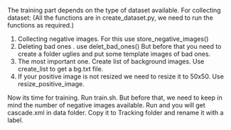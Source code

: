 The training part depends on the type of dataset available.
For collecting dataset:
(All the functions are in create_dataset.py, we need to run the functions as required.)
1. Collecting negative images. For this use store_negative_images()
2. Deleting bad ones .  use delet_bad_ones() But before that you need to create a folder uglies and put some template images of bad ones.
3. The most important one. Create list of background images. Use  create_list to get a bg.txt file.
4. If your positive image is not resized we need to resize it to 50x50. Use resize_positive_image.




Now its time for training.
Run train.sh. But before that, we need to keep in mind the number of negative images available. Run and you will get cascade.xml in data folder. Copy it to Tracking folder and rename it with a label.
